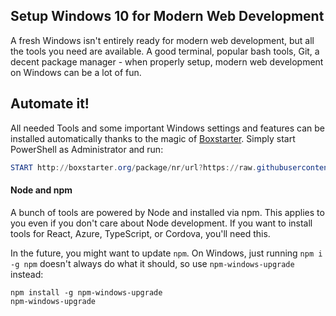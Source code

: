 ## Setup Windows 10 for Modern Web Development
A fresh Windows isn't entirely ready for modern web development, but all the tools you need are available. A good terminal, popular bash tools, Git, a decent package manager - when properly setup, modern web development on Windows can be a lot of fun.

## Automate it!
All needed Tools and some important Windows settings and features can be installed automatically thanks to the magic of [Boxstarter](http://boxstarter.org/). Simply start PowerShell as Administrator and run:

```powershell
START http://boxstarter.org/package/nr/url?https://raw.githubusercontent.com/markus4zander/windows-development-environment/master/boxstarter
```

#### Node and npm
A bunch of tools are powered by Node and installed via npm. This applies to you even if you don't care about Node development. If you want to install tools for React, Azure, TypeScript, or Cordova, you'll need this.

In the future, you might want to update `npm`. On Windows, just running `npm i -g npm` doesn't always do what it should, so use `npm-windows-upgrade` instead:

```
npm install -g npm-windows-upgrade
npm-windows-upgrade
```

